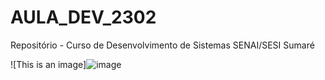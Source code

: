 # AULA_DEV_2302

 Repositório - Curso de Desenvolvimento de Sistemas SENAI/SESI Sumaré

![This is an image]![image](https://user-images.githubusercontent.com/125596597/220899859-6492114e-d6d6-41c4-81e6-3b532a8b9497.png)
